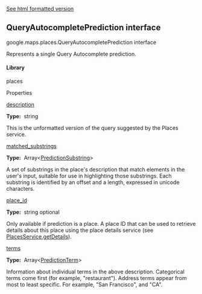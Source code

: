 [See html formatted version](https://huasofoundries.github.io/google-maps-documentation/QueryAutocompletePrediction.html)


QueryAutocompletePrediction interface
-------------------------------------

google.maps.places.QueryAutocompletePrediction interface

Represents a single Query Autocomplete prediction.

#### Library

places

Properties

[description](#QueryAutocompletePrediction.description)

**Type:**  string

This is the unformatted version of the query suggested by the Places service.

[matched\_substrings](#QueryAutocompletePrediction.matched_substrings)

**Type:**  Array<[PredictionSubstring](PredictionSubstring.md)\>

A set of substrings in the place's description that match elements in the user's input, suitable for use in highlighting those substrings. Each substring is identified by an offset and a length, expressed in unicode characters.

[place\_id](#QueryAutocompletePrediction.place_id)

**Type:**  string optional

Only available if prediction is a place. A place ID that can be used to retrieve details about this place using the place details service (see [PlacesService.getDetails](https://developers.google.com/maps/documentation/javascript/reference/places-service#PlacesService.getDetails)).

[terms](#QueryAutocompletePrediction.terms)

**Type:**  Array<[PredictionTerm](PredictionTerm.md)\>

Information about individual terms in the above description. Categorical terms come first (for example, "restaurant"). Address terms appear from most to least specific. For example, "San Francisco", and "CA".